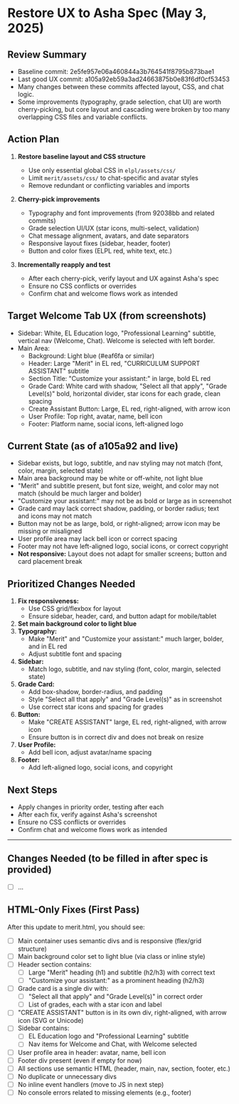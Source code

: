 # Restore UX to Asha Spec (May 3, 2025)

## Review Summary

- Baseline commit: 2e5fe957e06a460844a3b764541f8795b873bae1
- Last good UX commit: a105a92eb59a3ad24663875b0e83f6df0cf53453
- Many changes between these commits affected layout, CSS, and chat logic.
- Some improvements (typography, grade selection, chat UI) are worth cherry-picking, but core layout and cascading were broken by too many overlapping CSS files and variable conflicts.

## Action Plan

1. **Restore baseline layout and CSS structure**
   - Use only essential global CSS in `elpl/assets/css/`
   - Limit `merit/assets/css/` to chat-specific and avatar styles
   - Remove redundant or conflicting variables and imports

2. **Cherry-pick improvements**
   - Typography and font improvements (from 92038bb and related commits)
   - Grade selection UI/UX (star icons, multi-select, validation)
   - Chat message alignment, avatars, and date separators
   - Responsive layout fixes (sidebar, header, footer)
   - Button and color fixes (ELPL red, white text, etc.)

3. **Incrementally reapply and test**
   - After each cherry-pick, verify layout and UX against Asha's spec
   - Ensure no CSS conflicts or overrides
   - Confirm chat and welcome flows work as intended

## Target Welcome Tab UX (from screenshots)

- Sidebar: White, EL Education logo, "Professional Learning" subtitle, vertical nav (Welcome, Chat). Welcome is selected with left border.
- Main Area:
  - Background: Light blue (#eaf6fa or similar)
  - Header: Large "Merit" in EL red, "CURRICULUM SUPPORT ASSISTANT" subtitle
  - Section Title: "Customize your assistant:" in large, bold EL red
  - Grade Card: White card with shadow, "Select all that apply", "Grade Level(s)" bold, horizontal divider, star icons for each grade, clean spacing
  - Create Assistant Button: Large, EL red, right-aligned, with arrow icon
  - User Profile: Top right, avatar, name, bell icon
  - Footer: Platform name, social icons, left-aligned logo

## Current State (as of a105a92 and live)
- Sidebar exists, but logo, subtitle, and nav styling may not match (font, color, margin, selected state)
- Main area background may be white or off-white, not light blue
- "Merit" and subtitle present, but font size, weight, and color may not match (should be much larger and bolder)
- "Customize your assistant:" may not be as bold or large as in screenshot
- Grade card may lack correct shadow, padding, or border radius; text and icons may not match
- Button may not be as large, bold, or right-aligned; arrow icon may be missing or misaligned
- User profile area may lack bell icon or correct spacing
- Footer may not have left-aligned logo, social icons, or correct copyright
- **Not responsive:** Layout does not adapt for smaller screens; button and card placement break

## Prioritized Changes Needed

1. **Fix responsiveness:**
   - Use CSS grid/flexbox for layout
   - Ensure sidebar, header, card, and button adapt for mobile/tablet
2. **Set main background color to light blue**
3. **Typography:**
   - Make "Merit" and "Customize your assistant:" much larger, bolder, and in EL red
   - Adjust subtitle font and spacing
4. **Sidebar:**
   - Match logo, subtitle, and nav styling (font, color, margin, selected state)
5. **Grade Card:**
   - Add box-shadow, border-radius, and padding
   - Style "Select all that apply" and "Grade Level(s)" as in screenshot
   - Use correct star icons and spacing for grades
6. **Button:**
   - Make "CREATE ASSISTANT" large, EL red, right-aligned, with arrow icon
   - Ensure button is in correct div and does not break on resize
7. **User Profile:**
   - Add bell icon, adjust avatar/name spacing
8. **Footer:**
   - Add left-aligned logo, social icons, and copyright

## Next Steps
- Apply changes in priority order, testing after each
- After each fix, verify against Asha's screenshot
- Ensure no CSS conflicts or overrides
- Confirm chat and welcome flows work as intended

---

## Changes Needed (to be filled in after spec is provided)

- [ ] ... 

## HTML-Only Fixes (First Pass)

After this update to merit.html, you should see:

- [ ] Main container uses semantic divs and is responsive (flex/grid structure)
- [ ] Main background color set to light blue (via class or inline style)
- [ ] Header section contains:
    - [ ] Large "Merit" heading (h1) and subtitle (h2/h3) with correct text
    - [ ] "Customize your assistant:" as a prominent heading (h2/h3)
- [ ] Grade card is a single div with:
    - [ ] "Select all that apply" and "Grade Level(s)" in correct order
    - [ ] List of grades, each with a star icon and label
- [ ] "CREATE ASSISTANT" button is in its own div, right-aligned, with arrow icon (SVG or Unicode)
- [ ] Sidebar contains:
    - [ ] EL Education logo and "Professional Learning" subtitle
    - [ ] Nav items for Welcome and Chat, with Welcome selected
- [ ] User profile area in header: avatar, name, bell icon
- [ ] Footer div present (even if empty for now)
- [ ] All sections use semantic HTML (header, main, nav, section, footer, etc.)
- [ ] No duplicate or unnecessary divs
- [ ] No inline event handlers (move to JS in next step)
- [ ] No console errors related to missing elements (e.g., footer) 